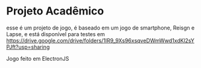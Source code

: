 # Projeto Acadêmico

esse é um projeto de jogo, é baseado em um jogo de smartphone, Reisgn e Lapse, e está disponível para testes em 
https://drive.google.com/drive/folders/1lR9_9Xs96xsqveDWmWwd1xdKl2sYPJft?usp=sharing

Jogo feito em ElectronJS